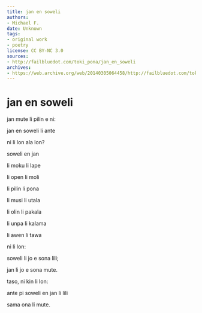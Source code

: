```yaml
---
title: jan en soweli
authors:
- Michael F.
date: Unknown
tags:
- original work
- poetry
license: CC BY-NC 3.0
sources:
- http://failbluedot.com/toki_pona/jan_en_soweli
archives:
- https://web.archive.org/web/20140305064458/http://failbluedot.com/toki_pona/jan_en_soweli
---
```


# jan en soweli

jan mute li pilin e ni:

jan en soweli li ante

ni li lon ala lon?

soweli en jan

li moku li lape

li open li moli

li pilin li pona

li musi li utala

li olin li pakala

li unpa li kalama

li awen li tawa

ni li lon:

soweli li jo e sona lili;

jan li jo e sona mute.

taso, ni kin li lon:

ante pi soweli en jan li lili

sama ona li mute.